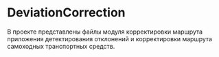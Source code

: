 # DeviationCorrection
В проекте представлены файлы модуля корректировки маршрута приложения детектирования отклонений и корректировки маршрута самоходных транспортных средств.
